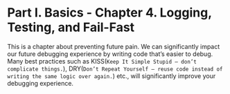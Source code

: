 # Part I. Basics - Chapter 4. Logging, Testing, and Fail-Fast

This is a chapter about preventing future pain. We can significantly impact our future debugging experience by writing code that’s easier to debug. Many best practices such as KISS(``Keep It Simple Stupid – don’t complicate things.``), DRY(``Don’t Repeat Yourself – reuse code instead of writing the same logic over again.``) etc., will significantly improve your debugging experience.
 